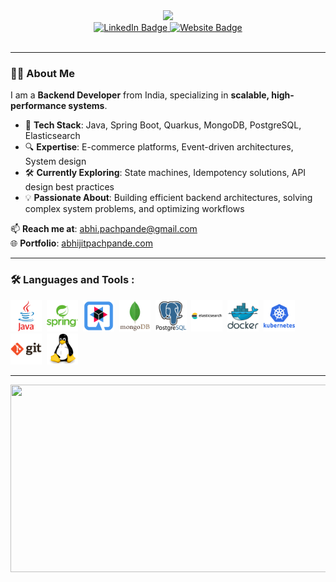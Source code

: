 <div id="header" align="center">
  <img src="https://media.giphy.com/media/M9gbBd9nbDrOTu1Mqx/giphy.gif" width="100"/>
  
  
  <div id="badges">
    <a href="https://www.linkedin.com/in/abhijit-pachpande-27925a190/">
      <img src="https://img.shields.io/badge/LinkedIn-blue?style=for-the-badge&logo=linkedin&logoColor=white" alt="LinkedIn Badge"/>
    </a>
    <a href="https://abhijitpachpande.co.in/">
      <img src="https://img.shields.io/badge/Website-black?style=for-the-badge&logo=GoogleChrome&logoColor=white" alt="Website Badge"/>
    </a>
  </div>
  <img src="https://komarev.com/ghpvc/?username=Abhi5Pande&style=flat-square&color=blue" alt=""/>  
</div>

---
### 👨‍💻 About Me  
I am a **Backend Developer** from India, specializing in **scalable, high-performance systems**.  

- 🚀 **Tech Stack**: Java, Spring Boot, Quarkus, MongoDB, PostgreSQL, Elasticsearch  
- 🔍 **Expertise**: E-commerce platforms, Event-driven architectures, System design  
- 🛠️ **Currently Exploring**: State machines, Idempotency solutions, API design best practices  
- 💡 **Passionate About**: Building efficient backend architectures, solving complex system problems, and optimizing workflows  

📫 **Reach me at**: [abhi.pachpande@gmail.com](mailto:abhi.pachpande@gmail.com)  
🌐 **Portfolio**: [abhijitpachpande.com](https://abhijitpachpande.com)  

---

### :hammer_and_wrench: Languages and Tools :

<div> <img src="https://github.com/devicons/devicon/blob/master/icons/java/java-original-wordmark.svg" title="Java" alt="Java" width="50" height="50"/>&nbsp; 
  <img src="https://github.com/devicons/devicon/blob/master/icons/spring/spring-original-wordmark.svg" title="Spring Boot" alt="Spring Boot" width="50" height="50"/>&nbsp; 
  <img src="https://github.com/devicons/devicon/blob/master/icons/quarkus/quarkus-original.svg" title="Quarkus" alt="Quarkus" width="50" height="50"/>&nbsp; 
  <img src="https://github.com/devicons/devicon/blob/master/icons/mongodb/mongodb-original-wordmark.svg" title="MongoDB" alt="MongoDB" width="50" height="50"/>&nbsp; 
  <img src="https://github.com/devicons/devicon/blob/master/icons/postgresql/postgresql-original-wordmark.svg" title="PostgreSQL" alt="PostgreSQL" width="50" height="50"/>&nbsp;
  <img src="https://github.com/devicons/devicon/blob/master/icons/elasticsearch/elasticsearch-original-wordmark.svg" title="Elasticsearch" alt="Elasticsearch" width="50" height="50"/>&nbsp; 
  <img src="https://github.com/devicons/devicon/blob/master/icons/docker/docker-original-wordmark.svg" title="Docker" alt="Docker" width="50" height="50"/>&nbsp; 
  <img src="https://github.com/devicons/devicon/blob/master/icons/kubernetes/kubernetes-plain-wordmark.svg" title="Kubernetes" alt="Kubernetes" width="50" height="50"/>&nbsp; 
  <img src="https://github.com/devicons/devicon/blob/master/icons/git/git-original-wordmark.svg" title="Git" alt="Git" width="50" height="50"/>&nbsp; 
  <img src="https://github.com/devicons/devicon/blob/master/icons/linux/linux-original.svg" title="Linux" alt="Linux" width="50" height="50"/>&nbsp; 
</div>
 
---
<div align="center">
  <img src="https://media.giphy.com/media/dWesBcTLavkZuG35MI/giphy.gif" width="600" height="300"/>
</div>

